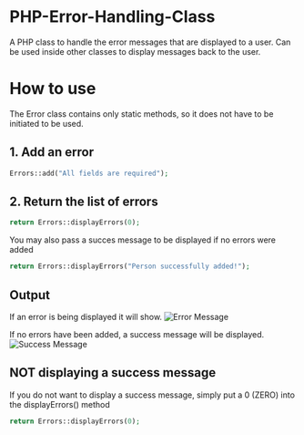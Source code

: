 # PHP-Error-Handling-Class
A PHP class to handle the error messages that are displayed to a user. Can be used inside other classes to display messages back to the user.

# How to use
The Error class contains only static methods, so it does not have to be initiated to be used.

## 1. Add an error
```PHP
Errors::add("All fields are required");
```

## 2. Return the list of errors
```PHP
return Errors::displayErrors(0);
```

You may also pass a succes message to be displayed if no errors were added
```PHP
return Errors::displayErrors("Person successfully added!");
```

## Output
If an error is being displayed it will show.
![Error Message](http://i.imgur.com/ksh5y8Q.png)

If no errors have been added, a success message will be displayed.
![Success Message](http://i.imgur.com/yW0QyHu.png)

## NOT displaying a success message
If you do not want to display a success message, simply put a 0 (ZERO) into the displayErrors() method
```PHP
return Errors::displayErrors(0);
```
